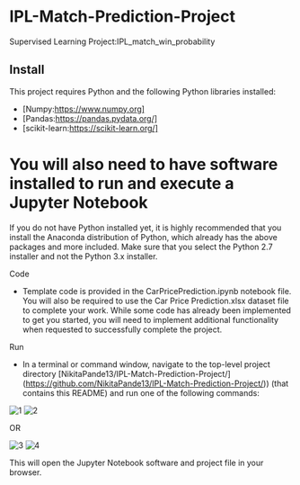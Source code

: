 # IPL-Match-Prediction-Project

Supervised Learning
Project:IPL_match_win_probability
## Install
This project requires Python and the following Python libraries installed:

* [Numpy:https://www.numpy.org]
* [Pandas:https://pandas.pydata.org/]
* [scikit-learn:https://scikit-learn.org/]

# You will also need to have software installed to run and execute a Jupyter Notebook
If you do not have Python installed yet, it is highly recommended that you install the Anaconda distribution of Python, which already has the above packages and more included. Make sure that you select the Python 2.7 installer and not the Python 3.x installer.

Code

* Template code is provided in the CarPricePrediction.ipynb notebook file. You will also be required to use the Car Price Prediction.xlsx dataset file to complete your work. While some code has already been implemented to get you started, you will need to implement additional functionality when requested to successfully complete the project.

Run

* In a terminal or command window, navigate to the top-level project directory [NikitaPande13/IPL-Match-Prediction-Project/]
 (https://github.com/NikitaPande13/IPL-Match-Prediction-Project/))  (that contains this README) and run one of the following commands:


![1](https://user-images.githubusercontent.com/106645403/194279900-3743d103-c28d-4ed7-8e1a-ee4a5b1ee979.PNG)
![2](https://user-images.githubusercontent.com/106645403/194279956-b73b6bc1-6ad2-4426-892e-8fe3324f1557.PNG)


OR

![3](https://user-images.githubusercontent.com/106645403/194280005-f3688e67-adf7-41a5-a0ac-b4302c73cc27.PNG)
![4](https://user-images.githubusercontent.com/106645403/194280046-a6a0a908-4f79-499f-ab69-d4712e5b85c1.PNG)


This will open the Jupyter Notebook software and project file in your browser.
